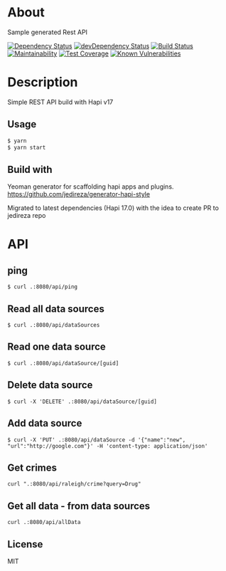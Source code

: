 # About

Sample generated Rest API

[![Dependency Status](https://david-dm.org/7in14/pk-nodejs17.svg)](https://david-dm.org/7in14/pk-nodejs17)
[![devDependency Status](https://david-dm.org/7in14/pk-nodejs17/dev-status.svg?theme=shields.io)](https://david-dm.org/7in14/pk-nodejs17?type=dev)
[![Build Status](https://travis-ci.org/7in14/pk-nodejs17.svg?branch=master)](https://travis-ci.org/7in14/pk-nodejs17)
[![Maintainability](https://api.codeclimate.com/v1/badges/ffb71be3b54db3f9382b/maintainability)](https://codeclimate.com/github/7in14/pk-nodejs17/maintainability)
[![Test Coverage](https://api.codeclimate.com/v1/badges/ffb71be3b54db3f9382b/test_coverage)](https://codeclimate.com/github/7in14/pk-nodejs17/test_coverage)
[![Known Vulnerabilities](https://snyk.io/test/github/7in14/pk-nodejs17/badge.svg?targetFile=package.json)](https://snyk.io/test/github/7in14/pk-nodejs17?targetFile=package.json)

# Description
Simple REST API build with Hapi v17

## Usage

```bash
$ yarn
$ yarn start
```

## Build with
Yeoman generator for scaffolding hapi apps and plugins. https://github.com/jedireza/generator-hapi-style

Migrated to latest dependencies (Hapi 17.0) with the idea to create PR to jedireza repo

# API
## ping
```
$ curl .:8080/api/ping
```

## Read all data sources
```
$ curl .:8080/api/dataSources
```

## Read one data source
```
$ curl .:8080/api/dataSource/[guid]
```

## Delete data source
```
$ curl -X 'DELETE' .:8080/api/dataSource/[guid]
```
## Add data source
```
$ curl -X 'PUT' .:8080/api/dataSource -d '{"name":"new", "url":"http://google.com"}' -H 'content-type: application/json'
```

## Get crimes
```
curl ".:8080/api/raleigh/crime?query=Drug"
```

## Get all data - from data sources
```
curl .:8080/api/allData
```

## License

MIT
